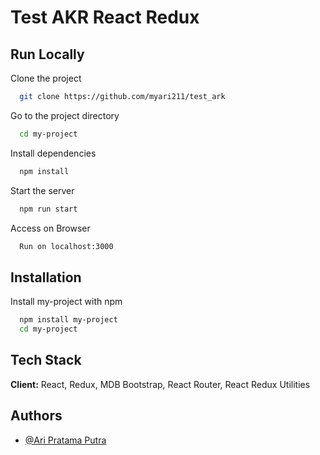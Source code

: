 
# Test AKR React Redux




## Run Locally

Clone the project

```bash
  git clone https://github.com/myari211/test_ark
```

Go to the project directory

```bash
  cd my-project
```

Install dependencies

```bash
  npm install
```

Start the server

```bash
  npm run start
```

Access on Browser

```bash
  Run on localhost:3000
```

## Installation

Install my-project with npm

```bash
  npm install my-project
  cd my-project
```
    
## Tech Stack

**Client:** React, Redux, MDB Bootstrap, React Router, React Redux Utilities


## Authors

- [@Ari Pratama Putra](https://www.github.com/myari211)

